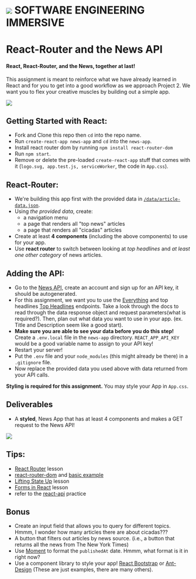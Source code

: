 # ![](https://ga-dash.s3.amazonaws.com/production/assets/logo-9f88ae6c9c3871690e33280fcf557f33.png)  SOFTWARE ENGINEERING IMMERSIVE

# React-Router and the News API

#### React, React-Router, and the News, together at last!

This assignment is meant to reinforce what we have already learned in React and for you to get into a good workflow as we approach Project 2. We want you to flex your creative muscles by building out a simple app.

![](https://res.cloudinary.com/jkarlin929/image/upload/v1550694937/ScreenshotNews_p8j2ul.png)

## Getting Started with React:
- Fork and Clone this repo then `cd` into the repo name.
- Run `create-react-app news-app` and `cd` into the `news-app`.
- Install react router dom by running `npm install react-router-dom` 
- Run `npm start`.
- Remove or delete the pre-loaded `create-react-app` stuff that comes with it (`logo.svg, app.test.js, serviceWorker`, the code in `App.css`). 

## React-Router:
- We're building this app first with the provided data in [`/data/article-data.json`](/data/article-data.json).
- Using _the provided data_, create: 
  - a navigation menu
  - a page that renders all "top news" articles
  - a page that renders all "cicadas" articles
- Create at least **4 components** (including the above components) to use for your app.
- Use **react router** to switch between looking at _top headlines_ and _at least one other category_ of news articles.


## Adding the API:
- Go to the [News API](https://newsapi.org/), create an account and sign up for an API key, it should be autogenerated.
- For this assignment, we want you to use the [Everything](https://newsapi.org/docs/endpoints/everything) and top headlines [Top Headlines](https://newsapi.org/docs/endpoints/top-headlines) endpoints. Take a look through the docs to read through the data response object and request parameters(what is required?). Then, plan out what data you want to use in your app. (ex. Title and Description seem like a good start).
- **Make sure you are able to see your data before you do this step!** Create a `.env.local` file in the `news-app` directory. `REACT_APP_API_KEY` would be a good variable name to assign to your API key!  
- Restart your server!
- Put the `.env` file and your `node_modules` (this might already be there) in a `.gitignore` file.
- Now replace the provided data you used above with data returned from your API calls. 

**Styling is required for this assignment.** You may style your App in `App.css`.


## Deliverables
- A **styled**, News App that has at least 4 components and makes a GET request to the News API!

![](https://media.giphy.com/media/147JO3pIxNJ4oo/giphy.gif)


## Tips:
- [React Router](https://git.generalassemb.ly/sei-nyc-cicadas/react-router) lesson
- [react-router-dom](https://www.npmjs.com/package/react-router-dom) and [basic example](https://reacttraining.com/react-router/web/example/basic)
- [Lifting State Up](https://git.generalassemb.ly/sei-nyc-cicadas/lifting-state-up) lesson
- [Forms in React](https://git.generalassemb.ly/sei-nyc-cicadas/react-forms) lesson
- refer to the [react-api](https://git.generalassemb.ly/sei-nyc-cicadas/react-api-practice) practice



## Bonus
- Create an input field that allows you to query for different topics. Hmmm, I wonder how many articles there are about cicadas???
- A button that filters out articles by news source.  (i.e., a button that returns all the news from The New York Times)
- Use [Moment](https://momentjs.com/) to format the `publishedAt` date. Hmmm, what format is it in right now?  
- Use a component library to style your app! [React Bootstrap](https://react-bootstrap.github.io/) or [Ant-Design](https://ant.design/) (These are just examples, there are many others).  
